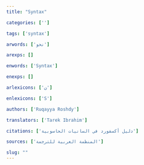 ```yaml
---
title: "Syntax"

categories: ['']

tags: ['syntax']

arwords: ['نحو']

arexps: []

enwords: ['Syntax']

enexps: []

arlexicons: ['ن']

enlexicons: ['S']

authors: ['Ruqayya Roshdy']

translators: ['Tarek Ibrahim']

citations: ['دليل أكسفورد في السانيات الحاسوبية']

sources: ['المنظمة العربية للترجمة']

slug: ""
---
```

